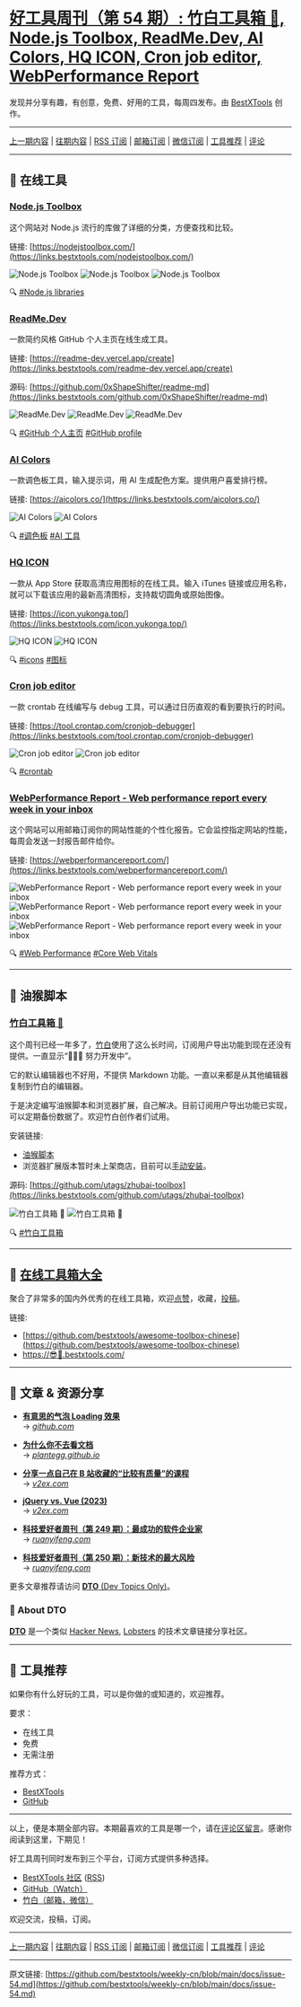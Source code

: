 # [好工具周刊（第 54 期）: 竹白工具箱 🧰, Node.js Toolbox, ReadMe.Dev, AI Colors, HQ ICON, Cron job editor, WebPerformance Report](https://github.com/bestxtools/weekly-cn/blob/main/docs/issue-54.md)

发现并分享有趣，有创意，免费、好用的工具，每周四发布。由 [BestXTools](https://www.bestxtools.com/) 创作。

---

[上一期内容](https://github.com/bestxtools/weekly-cn/blob/main/docs/issue-53.md) | [往期内容](https://github.com/bestxtools/weekly-cn) | [RSS 订阅](https://discuss-cn.bestxtools.com/t/weekly) | [邮箱订阅](https://bestxtools.zhubai.love/?subscribe=1) | [微信订阅](https://discuss-cn.bestxtools.com/d/5/2) | [工具推荐](https://discuss-cn.bestxtools.com/t/tools) | [评论](https://discuss-cn.bestxtools.com/d/138/2)

---

## 🌈 在线工具

### [Node.js Toolbox](https://links.bestxtools.com/nodejstoolbox.com/)

这个网站对 Node.js 流行的库做了详细的分类，方便查找和比较。

链接: [https://nodejstoolbox.com/](https://links.bestxtools.com/nodejstoolbox.com/)

![Node.js Toolbox](https://raw.githubusercontent.com/bestxtools/s2/main/images/2023-04-14-01-29-01.png)
![Node.js Toolbox](https://raw.githubusercontent.com/bestxtools/s2/main/images/2023-04-14-01-29-02.png)
![Node.js Toolbox](https://raw.githubusercontent.com/bestxtools/s2/main/images/2023-04-14-01-29-03.png)

🔍 [#Node.js libraries](https://links.bestxtools.com/www.google.com/search?q=site%3Adiscuss-cn.bestxtools.com+Node.js%20libraries)

### [ReadMe.Dev](https://links.bestxtools.com/readme-dev.vercel.app/create)

一款简约风格 GitHub 个人主页在线生成工具。

链接: [https://readme-dev.vercel.app/create](https://links.bestxtools.com/readme-dev.vercel.app/create)

源码: [https://github.com/0xShapeShifter/readme-md](https://links.bestxtools.com/github.com/0xShapeShifter/readme-md)

![ReadMe.Dev](https://raw.githubusercontent.com/bestxtools/s2/main/images/2023-04-13-16-01-01.png)
![ReadMe.Dev](https://raw.githubusercontent.com/bestxtools/s2/main/images/2023-04-13-16-01-02.png)
![ReadMe.Dev](https://raw.githubusercontent.com/bestxtools/s2/main/images/2023-04-13-16-01-03.png)

🔍 [#GitHub 个人主页](https://links.bestxtools.com/www.google.com/search?q=site%3Adiscuss-cn.bestxtools.com+GitHub%20%E4%B8%AA%E4%BA%BA%E4%B8%BB%E9%A1%B5) [#GitHub profile](https://links.bestxtools.com/www.google.com/search?q=site%3Adiscuss-cn.bestxtools.com+GitHub%20profile)

### [AI Colors](https://links.bestxtools.com/aicolors.co/)

一款调色板工具，输入提示词，用 AI 生成配色方案。提供用户喜爱排行榜。

链接: [https://aicolors.co/](https://links.bestxtools.com/aicolors.co/)

![AI Colors](https://raw.githubusercontent.com/bestxtools/s2/main/images/2023-04-13-15-16-01.png)
![AI Colors](https://raw.githubusercontent.com/bestxtools/s2/main/images/2023-04-13-15-16-02.png)

🔍 [#调色板](https://links.bestxtools.com/www.google.com/search?q=site%3Adiscuss-cn.bestxtools.com+%E8%B0%83%E8%89%B2%E6%9D%BF) [#AI 工具](https://links.bestxtools.com/www.google.com/search?q=site%3Adiscuss-cn.bestxtools.com+AI%20%E5%B7%A5%E5%85%B7)

### [HQ ICON](https://links.bestxtools.com/icon.yukonga.top/)

一款从 App Store 获取高清应用图标的在线工具。输入 iTunes 链接或应用名称，就可以下载该应用的最新高清图标，支持裁切圆角或原始图像。

链接: [https://icon.yukonga.top/](https://links.bestxtools.com/icon.yukonga.top/)

![HQ ICON](https://raw.githubusercontent.com/bestxtools/s2/main/images/2023-04-13-18-00-01.png)
![HQ ICON](https://raw.githubusercontent.com/bestxtools/s2/main/images/2023-04-13-18-00-02.png)

🔍 [#icons](https://www.google.com/search?q=site%3Adiscuss-cn.bestxtools.com+icons) [#图标](https://www.google.com/search?q=site%3Adiscuss-cn.bestxtools.com+%E5%9B%BE%E6%A0%87)

### [Cron job editor](https://links.bestxtools.com/tool.crontap.com/cronjob-debugger)

一款 crontab 在线编写与 debug 工具，可以通过日历直观的看到要执行的时间。

链接: [https://tool.crontap.com/cronjob-debugger](https://links.bestxtools.com/tool.crontap.com/cronjob-debugger)

![Cron job editor](https://raw.githubusercontent.com/bestxtools/s2/main/images/2023-04-13-17-39-01.png)
![Cron job editor](https://raw.githubusercontent.com/bestxtools/s2/main/images/2023-04-13-17-39-02.png)

🔍 [#crontab](https://links.bestxtools.com/www.google.com/search?q=site%3Adiscuss-cn.bestxtools.com+crontab)

### [WebPerformance Report - Web performance report every week in your inbox](https://links.bestxtools.com/webperformancereport.com/)

这个网站可以用邮箱订阅你的网站性能的个性化报告。它会监控指定网站的性能，每周会发送一封报告邮件给你。

链接: [https://webperformancereport.com/](https://links.bestxtools.com/webperformancereport.com/)

![WebPerformance Report - Web performance report every week in your inbox](https://raw.githubusercontent.com/bestxtools/s2/main/images/2023-04-13-16-20-01.png)
![WebPerformance Report - Web performance report every week in your inbox](https://raw.githubusercontent.com/bestxtools/s2/main/images/2023-04-13-16-20-02.png)
![WebPerformance Report - Web performance report every week in your inbox](https://raw.githubusercontent.com/bestxtools/s2/main/images/2023-04-13-16-20-03.png)

🔍 [#Web Performance](https://links.bestxtools.com/www.google.com/search?q=site%3Adiscuss-cn.bestxtools.com+Web%20Performance) [#Core Web Vitals](https://links.bestxtools.com/www.google.com/search?q=site%3Adiscuss-cn.bestxtools.com+Core%20Web%20Vitals)

---

## 🌈 油猴脚本

### [竹白工具箱 🧰](https://greasyfork.org/zh-CN/scripts/463934-zhubai-toolbox)

这个周刊已经一年多了，[竹白](https://zhubai.love/)使用了这么长时间，订阅用户导出功能到现在还没有提供。一直显示“👨🏻‍💻 努力开发中”。

它的默认编辑器也不好用，不提供 Markdown 功能。一直以来都是从其他编辑器复制到竹白的编辑器。

于是决定编写油猴脚本和浏览器扩展，自己解决。目前订阅用户导出功能已实现，可以定期备份数据了。欢迎竹白创作者们试用。

安装链接:

- [油猴脚本](https://greasyfork.org/zh-CN/scripts/463934-zhubai-toolbox)
- 浏览器扩展版本暂时未上架商店，目前可以[手动安装](https://github.com/utags/zhubai-toolbox/blob/main/manual-installation.md)。

源码: [https://github.com/utags/zhubai-toolbox](https://links.bestxtools.com/github.com/utags/zhubai-toolbox)

![竹白工具箱 🧰](https://raw.githubusercontent.com/bestxtools/s2/main/images/2023-04-14-10-03-01.png)
![竹白工具箱 🧰](https://raw.githubusercontent.com/bestxtools/s2/main/images/2023-04-14-10-03-02.png)

🔍 [#竹白工具箱](https://links.bestxtools.com/www.google.com/search?q=site%3Adiscuss-cn.bestxtools.com+%E7%AB%B9%E7%99%BD%E5%B7%A5%E5%85%B7%E7%AE%B1)

---

## 🧰 [在线工具箱大全](https://awesome-toolbox-chinese.bestxtools.com/)

聚合了非常多的国内外优秀的在线工具箱，欢迎[点赞](https://github.com/bestxtools/awesome-toolbox-chinese)，收藏，[投稿](https://github.com/bestxtools/awesome-toolbox-chinese/issues)。

链接:

- [https://github.com/bestxtools/awesome-toolbox-chinese](https://github.com/bestxtools/awesome-toolbox-chinese)
- [https://😎🧰.bestxtools.com/](https://😎🧰.bestxtools.com/)

---

## 🌈 文章 & 资源分享

- [**有意思的气泡 Loading 效果**](https://dto.pipecraft.net/s/7xrpnj/loading)  
   → [_github.com_](https://github.com/chokcoco/iCSS/issues/231)

- [**为什么你不去看文档**](https://dto.pipecraft.net/s/hiy1cm)  
   → [_plantegg.github.io_](https://plantegg.github.io/2023/04/06/%E4%B8%BA%E4%BB%80%E4%B9%88%E4%BD%A0%E4%B8%8D%E5%8E%BB%E7%9C%8B%E6%96%87%E6%A1%A3/)

- [**分享一点自己在 B 站收藏的“比较有质量”的课程**](https://dto.pipecraft.net/s/3qbgyy/b)  
   → [_v2ex.com_](https://www.v2ex.com/t/931949)

- [**jQuery vs. Vue (2023)**](https://dto.pipecraft.net/s/rr7kdm/jquery_vs_vue_2023)  
   → [_v2ex.com_](https://www.v2ex.com/t/932298)

- [**科技爱好者周刊（第 249 期）：最成功的软件企业家**](https://dto.pipecraft.net/s/z6uzni/249)  
   → [_ruanyifeng.com_](https://www.ruanyifeng.com/blog/2023/04/weekly-issue-249.html)

- [**科技爱好者周刊（第 250 期）：新技术的最大风险**](https://dto.pipecraft.net/s/sm29us/250)  
   → [_ruanyifeng.com_](https://www.ruanyifeng.com/blog/2023/04/weekly-issue-250.html)

更多文章推荐请访问 [**DTO** (Dev Topics Only)](https://dto.pipecraft.net/)。

### 🦞 About DTO

[**DTO**](https://dto.pipecraft.net/about) 是一个类似 [Hacker News](https://news.ycombinator.com/), [Lobsters](https://lobste.rs/) 的技术文章链接分享社区。

---

## 🌈 工具推荐

如果你有什么好玩的工具，可以是你做的或知道的，欢迎推荐。

要求：

- 在线工具
- 免费
- 无需注册

推荐方式：

- [BestXTools](https://discuss-cn.bestxtools.com/d/8)
- [GitHub](https://github.com/bestxtools/weekly-cn/issues)

---

以上，便是本期全部内容。本期最喜欢的工具是哪一个，请在[评论区留言](https://discuss-cn.bestxtools.com/d/138/2)。感谢你阅读到这里，下期见！

好工具周刊同时发布到三个平台，订阅方式提供多种选择。

- [BestXTools 社区](https://discuss-cn.bestxtools.com/t/weekly) ([RSS](https://discuss-cn.bestxtools.com/atom/t/weekly/discussions))
- [GitHub（Watch）](https://github.com/bestxtools/weekly-cn)
- [竹白（邮箱，微信）](https://bestxtools.zhubai.love/?subscribe=1)

欢迎交流，投稿，订阅。

---

[上一期内容](https://github.com/bestxtools/weekly-cn/blob/main/docs/issue-48.md) | [往期内容](https://github.com/bestxtools/weekly-cn) | [RSS 订阅](https://discuss-cn.bestxtools.com/t/weekly) | [邮箱订阅](https://bestxtools.zhubai.love/?subscribe=1) | [微信订阅](https://discuss-cn.bestxtools.com/d/5/2) | [工具推荐](https://discuss-cn.bestxtools.com/t/tools) | [评论](https://discuss-cn.bestxtools.com/d/138/2)

---

原文链接: [https://github.com/bestxtools/weekly-cn/blob/main/docs/issue-54.md](https://github.com/bestxtools/weekly-cn/blob/main/docs/issue-54.md)
